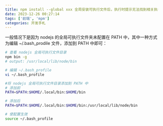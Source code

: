```yaml
---
title: npm install --global xxx 全局安装可执行文件后，执行时提示无法找到相关执行命令
date: 2023-12-26 00:27:14
tags: ['前端', 'mpm']
categories: 开发手札
---
```


一般情况下是因为 nodejs 的全局可执行文件夹未配置在 PATH 中，其中一种方式为编辑 ~/.bash_prodile 文件，添加到 PATH 中即可：

```bash
# 查看 nodejs 全局可执行文件目录
npm bin -g
# output: /usr/local/lib/node/bin

# 编辑 ~/.bash_profile
vi ~/.bash_profile

#将 nodejs 全局可执行文件目录添加到 PATH 中
# 添加前
PATH=$PATH:$HOME/.local/bin:$HOME/bin

# 添加后
PATH=$PATH:$HOME/.local/bin:$HOME/bin:/usr/local/lib/node/bin

# 使配置生效
source ~/.bash_profile
```
